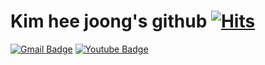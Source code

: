 Kim hee joong's github [![Hits](https://hits.seeyoufarm.com/api/count/incr/badge.svg?url=https%3A%2F%2Fgithub.com%2Fapplej424&count_bg=%2343FF2B&title_bg=%23027216&icon=apple.svg&icon_color=%23FF2F2F&title=Hits&edge_flat=true)](https://hits.seeyoufarm.com)
================================

[![Gmail Badge](https://img.shields.io/badge/GMail-AA00FF?style=flat&logo=Gmail&logoColor=white&logoWidth=20&link=mailto:applej424@naver.com)](mailto:applej424@naver.com)
[![Youtube Badge](https://img.shields.io/badge/Youtube-B7178C?style=flat&logo=Youtube&link=https://www.youtube.com/channel/UC2GvMG4GuDOjA1TKp9yPXPA/featured)](https://www.youtube.com/channel/UC2GvMG4GuDOjA1TKp9yPXPA/featured)
